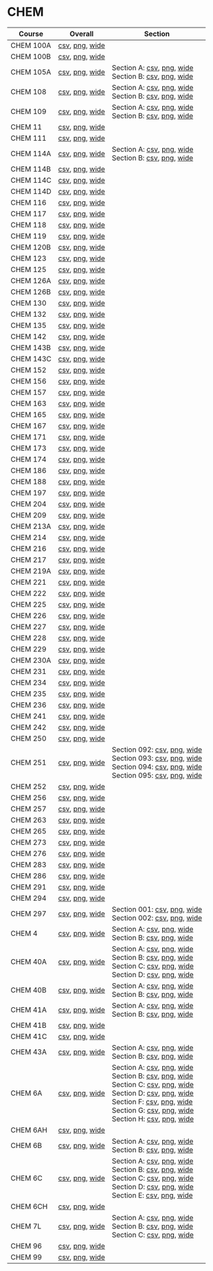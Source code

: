 # CHEM

| Course | Overall | Section |
| ------ | ------- | ------- |
| CHEM 100A | [csv](https://github.com/UCSD-Historical-Enrollment-Data/2024Fall/blob/main/overall/CHEM%20100A.csv), [png](https://raw.githubusercontent.com/UCSD-Historical-Enrollment-Data/2024Fall/main/plot_overall/CHEM%20100A.png), [wide](https://raw.githubusercontent.com/UCSD-Historical-Enrollment-Data/2024Fall/main/plot_overall_wide/CHEM%20100A.png) |  |
| CHEM 100B | [csv](https://github.com/UCSD-Historical-Enrollment-Data/2024Fall/blob/main/overall/CHEM%20100B.csv), [png](https://raw.githubusercontent.com/UCSD-Historical-Enrollment-Data/2024Fall/main/plot_overall/CHEM%20100B.png), [wide](https://raw.githubusercontent.com/UCSD-Historical-Enrollment-Data/2024Fall/main/plot_overall_wide/CHEM%20100B.png) |  |
| CHEM 105A | [csv](https://github.com/UCSD-Historical-Enrollment-Data/2024Fall/blob/main/overall/CHEM%20105A.csv), [png](https://raw.githubusercontent.com/UCSD-Historical-Enrollment-Data/2024Fall/main/plot_overall/CHEM%20105A.png), [wide](https://raw.githubusercontent.com/UCSD-Historical-Enrollment-Data/2024Fall/main/plot_overall_wide/CHEM%20105A.png) | Section A: [csv](https://github.com/UCSD-Historical-Enrollment-Data/2024Fall/blob/main/section/CHEM%20105A_A.csv), [png](https://raw.githubusercontent.com/UCSD-Historical-Enrollment-Data/2024Fall/main/plot_section/CHEM%20105A_A.png), [wide](https://raw.githubusercontent.com/UCSD-Historical-Enrollment-Data/2024Fall/main/plot_section_wide/CHEM%20105A_A.png)<br>Section B: [csv](https://github.com/UCSD-Historical-Enrollment-Data/2024Fall/blob/main/section/CHEM%20105A_B.csv), [png](https://raw.githubusercontent.com/UCSD-Historical-Enrollment-Data/2024Fall/main/plot_section/CHEM%20105A_B.png), [wide](https://raw.githubusercontent.com/UCSD-Historical-Enrollment-Data/2024Fall/main/plot_section_wide/CHEM%20105A_B.png) |
| CHEM 108 | [csv](https://github.com/UCSD-Historical-Enrollment-Data/2024Fall/blob/main/overall/CHEM%20108.csv), [png](https://raw.githubusercontent.com/UCSD-Historical-Enrollment-Data/2024Fall/main/plot_overall/CHEM%20108.png), [wide](https://raw.githubusercontent.com/UCSD-Historical-Enrollment-Data/2024Fall/main/plot_overall_wide/CHEM%20108.png) | Section A: [csv](https://github.com/UCSD-Historical-Enrollment-Data/2024Fall/blob/main/section/CHEM%20108_A.csv), [png](https://raw.githubusercontent.com/UCSD-Historical-Enrollment-Data/2024Fall/main/plot_section/CHEM%20108_A.png), [wide](https://raw.githubusercontent.com/UCSD-Historical-Enrollment-Data/2024Fall/main/plot_section_wide/CHEM%20108_A.png)<br>Section B: [csv](https://github.com/UCSD-Historical-Enrollment-Data/2024Fall/blob/main/section/CHEM%20108_B.csv), [png](https://raw.githubusercontent.com/UCSD-Historical-Enrollment-Data/2024Fall/main/plot_section/CHEM%20108_B.png), [wide](https://raw.githubusercontent.com/UCSD-Historical-Enrollment-Data/2024Fall/main/plot_section_wide/CHEM%20108_B.png) |
| CHEM 109 | [csv](https://github.com/UCSD-Historical-Enrollment-Data/2024Fall/blob/main/overall/CHEM%20109.csv), [png](https://raw.githubusercontent.com/UCSD-Historical-Enrollment-Data/2024Fall/main/plot_overall/CHEM%20109.png), [wide](https://raw.githubusercontent.com/UCSD-Historical-Enrollment-Data/2024Fall/main/plot_overall_wide/CHEM%20109.png) | Section A: [csv](https://github.com/UCSD-Historical-Enrollment-Data/2024Fall/blob/main/section/CHEM%20109_A.csv), [png](https://raw.githubusercontent.com/UCSD-Historical-Enrollment-Data/2024Fall/main/plot_section/CHEM%20109_A.png), [wide](https://raw.githubusercontent.com/UCSD-Historical-Enrollment-Data/2024Fall/main/plot_section_wide/CHEM%20109_A.png)<br>Section B: [csv](https://github.com/UCSD-Historical-Enrollment-Data/2024Fall/blob/main/section/CHEM%20109_B.csv), [png](https://raw.githubusercontent.com/UCSD-Historical-Enrollment-Data/2024Fall/main/plot_section/CHEM%20109_B.png), [wide](https://raw.githubusercontent.com/UCSD-Historical-Enrollment-Data/2024Fall/main/plot_section_wide/CHEM%20109_B.png) |
| CHEM 11 | [csv](https://github.com/UCSD-Historical-Enrollment-Data/2024Fall/blob/main/overall/CHEM%2011.csv), [png](https://raw.githubusercontent.com/UCSD-Historical-Enrollment-Data/2024Fall/main/plot_overall/CHEM%2011.png), [wide](https://raw.githubusercontent.com/UCSD-Historical-Enrollment-Data/2024Fall/main/plot_overall_wide/CHEM%2011.png) |  |
| CHEM 111 | [csv](https://github.com/UCSD-Historical-Enrollment-Data/2024Fall/blob/main/overall/CHEM%20111.csv), [png](https://raw.githubusercontent.com/UCSD-Historical-Enrollment-Data/2024Fall/main/plot_overall/CHEM%20111.png), [wide](https://raw.githubusercontent.com/UCSD-Historical-Enrollment-Data/2024Fall/main/plot_overall_wide/CHEM%20111.png) |  |
| CHEM 114A | [csv](https://github.com/UCSD-Historical-Enrollment-Data/2024Fall/blob/main/overall/CHEM%20114A.csv), [png](https://raw.githubusercontent.com/UCSD-Historical-Enrollment-Data/2024Fall/main/plot_overall/CHEM%20114A.png), [wide](https://raw.githubusercontent.com/UCSD-Historical-Enrollment-Data/2024Fall/main/plot_overall_wide/CHEM%20114A.png) | Section A: [csv](https://github.com/UCSD-Historical-Enrollment-Data/2024Fall/blob/main/section/CHEM%20114A_A.csv), [png](https://raw.githubusercontent.com/UCSD-Historical-Enrollment-Data/2024Fall/main/plot_section/CHEM%20114A_A.png), [wide](https://raw.githubusercontent.com/UCSD-Historical-Enrollment-Data/2024Fall/main/plot_section_wide/CHEM%20114A_A.png)<br>Section B: [csv](https://github.com/UCSD-Historical-Enrollment-Data/2024Fall/blob/main/section/CHEM%20114A_B.csv), [png](https://raw.githubusercontent.com/UCSD-Historical-Enrollment-Data/2024Fall/main/plot_section/CHEM%20114A_B.png), [wide](https://raw.githubusercontent.com/UCSD-Historical-Enrollment-Data/2024Fall/main/plot_section_wide/CHEM%20114A_B.png) |
| CHEM 114B | [csv](https://github.com/UCSD-Historical-Enrollment-Data/2024Fall/blob/main/overall/CHEM%20114B.csv), [png](https://raw.githubusercontent.com/UCSD-Historical-Enrollment-Data/2024Fall/main/plot_overall/CHEM%20114B.png), [wide](https://raw.githubusercontent.com/UCSD-Historical-Enrollment-Data/2024Fall/main/plot_overall_wide/CHEM%20114B.png) |  |
| CHEM 114C | [csv](https://github.com/UCSD-Historical-Enrollment-Data/2024Fall/blob/main/overall/CHEM%20114C.csv), [png](https://raw.githubusercontent.com/UCSD-Historical-Enrollment-Data/2024Fall/main/plot_overall/CHEM%20114C.png), [wide](https://raw.githubusercontent.com/UCSD-Historical-Enrollment-Data/2024Fall/main/plot_overall_wide/CHEM%20114C.png) |  |
| CHEM 114D | [csv](https://github.com/UCSD-Historical-Enrollment-Data/2024Fall/blob/main/overall/CHEM%20114D.csv), [png](https://raw.githubusercontent.com/UCSD-Historical-Enrollment-Data/2024Fall/main/plot_overall/CHEM%20114D.png), [wide](https://raw.githubusercontent.com/UCSD-Historical-Enrollment-Data/2024Fall/main/plot_overall_wide/CHEM%20114D.png) |  |
| CHEM 116 | [csv](https://github.com/UCSD-Historical-Enrollment-Data/2024Fall/blob/main/overall/CHEM%20116.csv), [png](https://raw.githubusercontent.com/UCSD-Historical-Enrollment-Data/2024Fall/main/plot_overall/CHEM%20116.png), [wide](https://raw.githubusercontent.com/UCSD-Historical-Enrollment-Data/2024Fall/main/plot_overall_wide/CHEM%20116.png) |  |
| CHEM 117 | [csv](https://github.com/UCSD-Historical-Enrollment-Data/2024Fall/blob/main/overall/CHEM%20117.csv), [png](https://raw.githubusercontent.com/UCSD-Historical-Enrollment-Data/2024Fall/main/plot_overall/CHEM%20117.png), [wide](https://raw.githubusercontent.com/UCSD-Historical-Enrollment-Data/2024Fall/main/plot_overall_wide/CHEM%20117.png) |  |
| CHEM 118 | [csv](https://github.com/UCSD-Historical-Enrollment-Data/2024Fall/blob/main/overall/CHEM%20118.csv), [png](https://raw.githubusercontent.com/UCSD-Historical-Enrollment-Data/2024Fall/main/plot_overall/CHEM%20118.png), [wide](https://raw.githubusercontent.com/UCSD-Historical-Enrollment-Data/2024Fall/main/plot_overall_wide/CHEM%20118.png) |  |
| CHEM 119 | [csv](https://github.com/UCSD-Historical-Enrollment-Data/2024Fall/blob/main/overall/CHEM%20119.csv), [png](https://raw.githubusercontent.com/UCSD-Historical-Enrollment-Data/2024Fall/main/plot_overall/CHEM%20119.png), [wide](https://raw.githubusercontent.com/UCSD-Historical-Enrollment-Data/2024Fall/main/plot_overall_wide/CHEM%20119.png) |  |
| CHEM 120B | [csv](https://github.com/UCSD-Historical-Enrollment-Data/2024Fall/blob/main/overall/CHEM%20120B.csv), [png](https://raw.githubusercontent.com/UCSD-Historical-Enrollment-Data/2024Fall/main/plot_overall/CHEM%20120B.png), [wide](https://raw.githubusercontent.com/UCSD-Historical-Enrollment-Data/2024Fall/main/plot_overall_wide/CHEM%20120B.png) |  |
| CHEM 123 | [csv](https://github.com/UCSD-Historical-Enrollment-Data/2024Fall/blob/main/overall/CHEM%20123.csv), [png](https://raw.githubusercontent.com/UCSD-Historical-Enrollment-Data/2024Fall/main/plot_overall/CHEM%20123.png), [wide](https://raw.githubusercontent.com/UCSD-Historical-Enrollment-Data/2024Fall/main/plot_overall_wide/CHEM%20123.png) |  |
| CHEM 125 | [csv](https://github.com/UCSD-Historical-Enrollment-Data/2024Fall/blob/main/overall/CHEM%20125.csv), [png](https://raw.githubusercontent.com/UCSD-Historical-Enrollment-Data/2024Fall/main/plot_overall/CHEM%20125.png), [wide](https://raw.githubusercontent.com/UCSD-Historical-Enrollment-Data/2024Fall/main/plot_overall_wide/CHEM%20125.png) |  |
| CHEM 126A | [csv](https://github.com/UCSD-Historical-Enrollment-Data/2024Fall/blob/main/overall/CHEM%20126A.csv), [png](https://raw.githubusercontent.com/UCSD-Historical-Enrollment-Data/2024Fall/main/plot_overall/CHEM%20126A.png), [wide](https://raw.githubusercontent.com/UCSD-Historical-Enrollment-Data/2024Fall/main/plot_overall_wide/CHEM%20126A.png) |  |
| CHEM 126B | [csv](https://github.com/UCSD-Historical-Enrollment-Data/2024Fall/blob/main/overall/CHEM%20126B.csv), [png](https://raw.githubusercontent.com/UCSD-Historical-Enrollment-Data/2024Fall/main/plot_overall/CHEM%20126B.png), [wide](https://raw.githubusercontent.com/UCSD-Historical-Enrollment-Data/2024Fall/main/plot_overall_wide/CHEM%20126B.png) |  |
| CHEM 130 | [csv](https://github.com/UCSD-Historical-Enrollment-Data/2024Fall/blob/main/overall/CHEM%20130.csv), [png](https://raw.githubusercontent.com/UCSD-Historical-Enrollment-Data/2024Fall/main/plot_overall/CHEM%20130.png), [wide](https://raw.githubusercontent.com/UCSD-Historical-Enrollment-Data/2024Fall/main/plot_overall_wide/CHEM%20130.png) |  |
| CHEM 132 | [csv](https://github.com/UCSD-Historical-Enrollment-Data/2024Fall/blob/main/overall/CHEM%20132.csv), [png](https://raw.githubusercontent.com/UCSD-Historical-Enrollment-Data/2024Fall/main/plot_overall/CHEM%20132.png), [wide](https://raw.githubusercontent.com/UCSD-Historical-Enrollment-Data/2024Fall/main/plot_overall_wide/CHEM%20132.png) |  |
| CHEM 135 | [csv](https://github.com/UCSD-Historical-Enrollment-Data/2024Fall/blob/main/overall/CHEM%20135.csv), [png](https://raw.githubusercontent.com/UCSD-Historical-Enrollment-Data/2024Fall/main/plot_overall/CHEM%20135.png), [wide](https://raw.githubusercontent.com/UCSD-Historical-Enrollment-Data/2024Fall/main/plot_overall_wide/CHEM%20135.png) |  |
| CHEM 142 | [csv](https://github.com/UCSD-Historical-Enrollment-Data/2024Fall/blob/main/overall/CHEM%20142.csv), [png](https://raw.githubusercontent.com/UCSD-Historical-Enrollment-Data/2024Fall/main/plot_overall/CHEM%20142.png), [wide](https://raw.githubusercontent.com/UCSD-Historical-Enrollment-Data/2024Fall/main/plot_overall_wide/CHEM%20142.png) |  |
| CHEM 143B | [csv](https://github.com/UCSD-Historical-Enrollment-Data/2024Fall/blob/main/overall/CHEM%20143B.csv), [png](https://raw.githubusercontent.com/UCSD-Historical-Enrollment-Data/2024Fall/main/plot_overall/CHEM%20143B.png), [wide](https://raw.githubusercontent.com/UCSD-Historical-Enrollment-Data/2024Fall/main/plot_overall_wide/CHEM%20143B.png) |  |
| CHEM 143C | [csv](https://github.com/UCSD-Historical-Enrollment-Data/2024Fall/blob/main/overall/CHEM%20143C.csv), [png](https://raw.githubusercontent.com/UCSD-Historical-Enrollment-Data/2024Fall/main/plot_overall/CHEM%20143C.png), [wide](https://raw.githubusercontent.com/UCSD-Historical-Enrollment-Data/2024Fall/main/plot_overall_wide/CHEM%20143C.png) |  |
| CHEM 152 | [csv](https://github.com/UCSD-Historical-Enrollment-Data/2024Fall/blob/main/overall/CHEM%20152.csv), [png](https://raw.githubusercontent.com/UCSD-Historical-Enrollment-Data/2024Fall/main/plot_overall/CHEM%20152.png), [wide](https://raw.githubusercontent.com/UCSD-Historical-Enrollment-Data/2024Fall/main/plot_overall_wide/CHEM%20152.png) |  |
| CHEM 156 | [csv](https://github.com/UCSD-Historical-Enrollment-Data/2024Fall/blob/main/overall/CHEM%20156.csv), [png](https://raw.githubusercontent.com/UCSD-Historical-Enrollment-Data/2024Fall/main/plot_overall/CHEM%20156.png), [wide](https://raw.githubusercontent.com/UCSD-Historical-Enrollment-Data/2024Fall/main/plot_overall_wide/CHEM%20156.png) |  |
| CHEM 157 | [csv](https://github.com/UCSD-Historical-Enrollment-Data/2024Fall/blob/main/overall/CHEM%20157.csv), [png](https://raw.githubusercontent.com/UCSD-Historical-Enrollment-Data/2024Fall/main/plot_overall/CHEM%20157.png), [wide](https://raw.githubusercontent.com/UCSD-Historical-Enrollment-Data/2024Fall/main/plot_overall_wide/CHEM%20157.png) |  |
| CHEM 163 | [csv](https://github.com/UCSD-Historical-Enrollment-Data/2024Fall/blob/main/overall/CHEM%20163.csv), [png](https://raw.githubusercontent.com/UCSD-Historical-Enrollment-Data/2024Fall/main/plot_overall/CHEM%20163.png), [wide](https://raw.githubusercontent.com/UCSD-Historical-Enrollment-Data/2024Fall/main/plot_overall_wide/CHEM%20163.png) |  |
| CHEM 165 | [csv](https://github.com/UCSD-Historical-Enrollment-Data/2024Fall/blob/main/overall/CHEM%20165.csv), [png](https://raw.githubusercontent.com/UCSD-Historical-Enrollment-Data/2024Fall/main/plot_overall/CHEM%20165.png), [wide](https://raw.githubusercontent.com/UCSD-Historical-Enrollment-Data/2024Fall/main/plot_overall_wide/CHEM%20165.png) |  |
| CHEM 167 | [csv](https://github.com/UCSD-Historical-Enrollment-Data/2024Fall/blob/main/overall/CHEM%20167.csv), [png](https://raw.githubusercontent.com/UCSD-Historical-Enrollment-Data/2024Fall/main/plot_overall/CHEM%20167.png), [wide](https://raw.githubusercontent.com/UCSD-Historical-Enrollment-Data/2024Fall/main/plot_overall_wide/CHEM%20167.png) |  |
| CHEM 171 | [csv](https://github.com/UCSD-Historical-Enrollment-Data/2024Fall/blob/main/overall/CHEM%20171.csv), [png](https://raw.githubusercontent.com/UCSD-Historical-Enrollment-Data/2024Fall/main/plot_overall/CHEM%20171.png), [wide](https://raw.githubusercontent.com/UCSD-Historical-Enrollment-Data/2024Fall/main/plot_overall_wide/CHEM%20171.png) |  |
| CHEM 173 | [csv](https://github.com/UCSD-Historical-Enrollment-Data/2024Fall/blob/main/overall/CHEM%20173.csv), [png](https://raw.githubusercontent.com/UCSD-Historical-Enrollment-Data/2024Fall/main/plot_overall/CHEM%20173.png), [wide](https://raw.githubusercontent.com/UCSD-Historical-Enrollment-Data/2024Fall/main/plot_overall_wide/CHEM%20173.png) |  |
| CHEM 174 | [csv](https://github.com/UCSD-Historical-Enrollment-Data/2024Fall/blob/main/overall/CHEM%20174.csv), [png](https://raw.githubusercontent.com/UCSD-Historical-Enrollment-Data/2024Fall/main/plot_overall/CHEM%20174.png), [wide](https://raw.githubusercontent.com/UCSD-Historical-Enrollment-Data/2024Fall/main/plot_overall_wide/CHEM%20174.png) |  |
| CHEM 186 | [csv](https://github.com/UCSD-Historical-Enrollment-Data/2024Fall/blob/main/overall/CHEM%20186.csv), [png](https://raw.githubusercontent.com/UCSD-Historical-Enrollment-Data/2024Fall/main/plot_overall/CHEM%20186.png), [wide](https://raw.githubusercontent.com/UCSD-Historical-Enrollment-Data/2024Fall/main/plot_overall_wide/CHEM%20186.png) |  |
| CHEM 188 | [csv](https://github.com/UCSD-Historical-Enrollment-Data/2024Fall/blob/main/overall/CHEM%20188.csv), [png](https://raw.githubusercontent.com/UCSD-Historical-Enrollment-Data/2024Fall/main/plot_overall/CHEM%20188.png), [wide](https://raw.githubusercontent.com/UCSD-Historical-Enrollment-Data/2024Fall/main/plot_overall_wide/CHEM%20188.png) |  |
| CHEM 197 | [csv](https://github.com/UCSD-Historical-Enrollment-Data/2024Fall/blob/main/overall/CHEM%20197.csv), [png](https://raw.githubusercontent.com/UCSD-Historical-Enrollment-Data/2024Fall/main/plot_overall/CHEM%20197.png), [wide](https://raw.githubusercontent.com/UCSD-Historical-Enrollment-Data/2024Fall/main/plot_overall_wide/CHEM%20197.png) |  |
| CHEM 204 | [csv](https://github.com/UCSD-Historical-Enrollment-Data/2024Fall/blob/main/overall/CHEM%20204.csv), [png](https://raw.githubusercontent.com/UCSD-Historical-Enrollment-Data/2024Fall/main/plot_overall/CHEM%20204.png), [wide](https://raw.githubusercontent.com/UCSD-Historical-Enrollment-Data/2024Fall/main/plot_overall_wide/CHEM%20204.png) |  |
| CHEM 209 | [csv](https://github.com/UCSD-Historical-Enrollment-Data/2024Fall/blob/main/overall/CHEM%20209.csv), [png](https://raw.githubusercontent.com/UCSD-Historical-Enrollment-Data/2024Fall/main/plot_overall/CHEM%20209.png), [wide](https://raw.githubusercontent.com/UCSD-Historical-Enrollment-Data/2024Fall/main/plot_overall_wide/CHEM%20209.png) |  |
| CHEM 213A | [csv](https://github.com/UCSD-Historical-Enrollment-Data/2024Fall/blob/main/overall/CHEM%20213A.csv), [png](https://raw.githubusercontent.com/UCSD-Historical-Enrollment-Data/2024Fall/main/plot_overall/CHEM%20213A.png), [wide](https://raw.githubusercontent.com/UCSD-Historical-Enrollment-Data/2024Fall/main/plot_overall_wide/CHEM%20213A.png) |  |
| CHEM 214 | [csv](https://github.com/UCSD-Historical-Enrollment-Data/2024Fall/blob/main/overall/CHEM%20214.csv), [png](https://raw.githubusercontent.com/UCSD-Historical-Enrollment-Data/2024Fall/main/plot_overall/CHEM%20214.png), [wide](https://raw.githubusercontent.com/UCSD-Historical-Enrollment-Data/2024Fall/main/plot_overall_wide/CHEM%20214.png) |  |
| CHEM 216 | [csv](https://github.com/UCSD-Historical-Enrollment-Data/2024Fall/blob/main/overall/CHEM%20216.csv), [png](https://raw.githubusercontent.com/UCSD-Historical-Enrollment-Data/2024Fall/main/plot_overall/CHEM%20216.png), [wide](https://raw.githubusercontent.com/UCSD-Historical-Enrollment-Data/2024Fall/main/plot_overall_wide/CHEM%20216.png) |  |
| CHEM 217 | [csv](https://github.com/UCSD-Historical-Enrollment-Data/2024Fall/blob/main/overall/CHEM%20217.csv), [png](https://raw.githubusercontent.com/UCSD-Historical-Enrollment-Data/2024Fall/main/plot_overall/CHEM%20217.png), [wide](https://raw.githubusercontent.com/UCSD-Historical-Enrollment-Data/2024Fall/main/plot_overall_wide/CHEM%20217.png) |  |
| CHEM 219A | [csv](https://github.com/UCSD-Historical-Enrollment-Data/2024Fall/blob/main/overall/CHEM%20219A.csv), [png](https://raw.githubusercontent.com/UCSD-Historical-Enrollment-Data/2024Fall/main/plot_overall/CHEM%20219A.png), [wide](https://raw.githubusercontent.com/UCSD-Historical-Enrollment-Data/2024Fall/main/plot_overall_wide/CHEM%20219A.png) |  |
| CHEM 221 | [csv](https://github.com/UCSD-Historical-Enrollment-Data/2024Fall/blob/main/overall/CHEM%20221.csv), [png](https://raw.githubusercontent.com/UCSD-Historical-Enrollment-Data/2024Fall/main/plot_overall/CHEM%20221.png), [wide](https://raw.githubusercontent.com/UCSD-Historical-Enrollment-Data/2024Fall/main/plot_overall_wide/CHEM%20221.png) |  |
| CHEM 222 | [csv](https://github.com/UCSD-Historical-Enrollment-Data/2024Fall/blob/main/overall/CHEM%20222.csv), [png](https://raw.githubusercontent.com/UCSD-Historical-Enrollment-Data/2024Fall/main/plot_overall/CHEM%20222.png), [wide](https://raw.githubusercontent.com/UCSD-Historical-Enrollment-Data/2024Fall/main/plot_overall_wide/CHEM%20222.png) |  |
| CHEM 225 | [csv](https://github.com/UCSD-Historical-Enrollment-Data/2024Fall/blob/main/overall/CHEM%20225.csv), [png](https://raw.githubusercontent.com/UCSD-Historical-Enrollment-Data/2024Fall/main/plot_overall/CHEM%20225.png), [wide](https://raw.githubusercontent.com/UCSD-Historical-Enrollment-Data/2024Fall/main/plot_overall_wide/CHEM%20225.png) |  |
| CHEM 226 | [csv](https://github.com/UCSD-Historical-Enrollment-Data/2024Fall/blob/main/overall/CHEM%20226.csv), [png](https://raw.githubusercontent.com/UCSD-Historical-Enrollment-Data/2024Fall/main/plot_overall/CHEM%20226.png), [wide](https://raw.githubusercontent.com/UCSD-Historical-Enrollment-Data/2024Fall/main/plot_overall_wide/CHEM%20226.png) |  |
| CHEM 227 | [csv](https://github.com/UCSD-Historical-Enrollment-Data/2024Fall/blob/main/overall/CHEM%20227.csv), [png](https://raw.githubusercontent.com/UCSD-Historical-Enrollment-Data/2024Fall/main/plot_overall/CHEM%20227.png), [wide](https://raw.githubusercontent.com/UCSD-Historical-Enrollment-Data/2024Fall/main/plot_overall_wide/CHEM%20227.png) |  |
| CHEM 228 | [csv](https://github.com/UCSD-Historical-Enrollment-Data/2024Fall/blob/main/overall/CHEM%20228.csv), [png](https://raw.githubusercontent.com/UCSD-Historical-Enrollment-Data/2024Fall/main/plot_overall/CHEM%20228.png), [wide](https://raw.githubusercontent.com/UCSD-Historical-Enrollment-Data/2024Fall/main/plot_overall_wide/CHEM%20228.png) |  |
| CHEM 229 | [csv](https://github.com/UCSD-Historical-Enrollment-Data/2024Fall/blob/main/overall/CHEM%20229.csv), [png](https://raw.githubusercontent.com/UCSD-Historical-Enrollment-Data/2024Fall/main/plot_overall/CHEM%20229.png), [wide](https://raw.githubusercontent.com/UCSD-Historical-Enrollment-Data/2024Fall/main/plot_overall_wide/CHEM%20229.png) |  |
| CHEM 230A | [csv](https://github.com/UCSD-Historical-Enrollment-Data/2024Fall/blob/main/overall/CHEM%20230A.csv), [png](https://raw.githubusercontent.com/UCSD-Historical-Enrollment-Data/2024Fall/main/plot_overall/CHEM%20230A.png), [wide](https://raw.githubusercontent.com/UCSD-Historical-Enrollment-Data/2024Fall/main/plot_overall_wide/CHEM%20230A.png) |  |
| CHEM 231 | [csv](https://github.com/UCSD-Historical-Enrollment-Data/2024Fall/blob/main/overall/CHEM%20231.csv), [png](https://raw.githubusercontent.com/UCSD-Historical-Enrollment-Data/2024Fall/main/plot_overall/CHEM%20231.png), [wide](https://raw.githubusercontent.com/UCSD-Historical-Enrollment-Data/2024Fall/main/plot_overall_wide/CHEM%20231.png) |  |
| CHEM 234 | [csv](https://github.com/UCSD-Historical-Enrollment-Data/2024Fall/blob/main/overall/CHEM%20234.csv), [png](https://raw.githubusercontent.com/UCSD-Historical-Enrollment-Data/2024Fall/main/plot_overall/CHEM%20234.png), [wide](https://raw.githubusercontent.com/UCSD-Historical-Enrollment-Data/2024Fall/main/plot_overall_wide/CHEM%20234.png) |  |
| CHEM 235 | [csv](https://github.com/UCSD-Historical-Enrollment-Data/2024Fall/blob/main/overall/CHEM%20235.csv), [png](https://raw.githubusercontent.com/UCSD-Historical-Enrollment-Data/2024Fall/main/plot_overall/CHEM%20235.png), [wide](https://raw.githubusercontent.com/UCSD-Historical-Enrollment-Data/2024Fall/main/plot_overall_wide/CHEM%20235.png) |  |
| CHEM 236 | [csv](https://github.com/UCSD-Historical-Enrollment-Data/2024Fall/blob/main/overall/CHEM%20236.csv), [png](https://raw.githubusercontent.com/UCSD-Historical-Enrollment-Data/2024Fall/main/plot_overall/CHEM%20236.png), [wide](https://raw.githubusercontent.com/UCSD-Historical-Enrollment-Data/2024Fall/main/plot_overall_wide/CHEM%20236.png) |  |
| CHEM 241 | [csv](https://github.com/UCSD-Historical-Enrollment-Data/2024Fall/blob/main/overall/CHEM%20241.csv), [png](https://raw.githubusercontent.com/UCSD-Historical-Enrollment-Data/2024Fall/main/plot_overall/CHEM%20241.png), [wide](https://raw.githubusercontent.com/UCSD-Historical-Enrollment-Data/2024Fall/main/plot_overall_wide/CHEM%20241.png) |  |
| CHEM 242 | [csv](https://github.com/UCSD-Historical-Enrollment-Data/2024Fall/blob/main/overall/CHEM%20242.csv), [png](https://raw.githubusercontent.com/UCSD-Historical-Enrollment-Data/2024Fall/main/plot_overall/CHEM%20242.png), [wide](https://raw.githubusercontent.com/UCSD-Historical-Enrollment-Data/2024Fall/main/plot_overall_wide/CHEM%20242.png) |  |
| CHEM 250 | [csv](https://github.com/UCSD-Historical-Enrollment-Data/2024Fall/blob/main/overall/CHEM%20250.csv), [png](https://raw.githubusercontent.com/UCSD-Historical-Enrollment-Data/2024Fall/main/plot_overall/CHEM%20250.png), [wide](https://raw.githubusercontent.com/UCSD-Historical-Enrollment-Data/2024Fall/main/plot_overall_wide/CHEM%20250.png) |  |
| CHEM 251 | [csv](https://github.com/UCSD-Historical-Enrollment-Data/2024Fall/blob/main/overall/CHEM%20251.csv), [png](https://raw.githubusercontent.com/UCSD-Historical-Enrollment-Data/2024Fall/main/plot_overall/CHEM%20251.png), [wide](https://raw.githubusercontent.com/UCSD-Historical-Enrollment-Data/2024Fall/main/plot_overall_wide/CHEM%20251.png) | Section 092: [csv](https://github.com/UCSD-Historical-Enrollment-Data/2024Fall/blob/main/section/CHEM%20251_092.csv), [png](https://raw.githubusercontent.com/UCSD-Historical-Enrollment-Data/2024Fall/main/plot_section/CHEM%20251_092.png), [wide](https://raw.githubusercontent.com/UCSD-Historical-Enrollment-Data/2024Fall/main/plot_section_wide/CHEM%20251_092.png)<br>Section 093: [csv](https://github.com/UCSD-Historical-Enrollment-Data/2024Fall/blob/main/section/CHEM%20251_093.csv), [png](https://raw.githubusercontent.com/UCSD-Historical-Enrollment-Data/2024Fall/main/plot_section/CHEM%20251_093.png), [wide](https://raw.githubusercontent.com/UCSD-Historical-Enrollment-Data/2024Fall/main/plot_section_wide/CHEM%20251_093.png)<br>Section 094: [csv](https://github.com/UCSD-Historical-Enrollment-Data/2024Fall/blob/main/section/CHEM%20251_094.csv), [png](https://raw.githubusercontent.com/UCSD-Historical-Enrollment-Data/2024Fall/main/plot_section/CHEM%20251_094.png), [wide](https://raw.githubusercontent.com/UCSD-Historical-Enrollment-Data/2024Fall/main/plot_section_wide/CHEM%20251_094.png)<br>Section 095: [csv](https://github.com/UCSD-Historical-Enrollment-Data/2024Fall/blob/main/section/CHEM%20251_095.csv), [png](https://raw.githubusercontent.com/UCSD-Historical-Enrollment-Data/2024Fall/main/plot_section/CHEM%20251_095.png), [wide](https://raw.githubusercontent.com/UCSD-Historical-Enrollment-Data/2024Fall/main/plot_section_wide/CHEM%20251_095.png) |
| CHEM 252 | [csv](https://github.com/UCSD-Historical-Enrollment-Data/2024Fall/blob/main/overall/CHEM%20252.csv), [png](https://raw.githubusercontent.com/UCSD-Historical-Enrollment-Data/2024Fall/main/plot_overall/CHEM%20252.png), [wide](https://raw.githubusercontent.com/UCSD-Historical-Enrollment-Data/2024Fall/main/plot_overall_wide/CHEM%20252.png) |  |
| CHEM 256 | [csv](https://github.com/UCSD-Historical-Enrollment-Data/2024Fall/blob/main/overall/CHEM%20256.csv), [png](https://raw.githubusercontent.com/UCSD-Historical-Enrollment-Data/2024Fall/main/plot_overall/CHEM%20256.png), [wide](https://raw.githubusercontent.com/UCSD-Historical-Enrollment-Data/2024Fall/main/plot_overall_wide/CHEM%20256.png) |  |
| CHEM 257 | [csv](https://github.com/UCSD-Historical-Enrollment-Data/2024Fall/blob/main/overall/CHEM%20257.csv), [png](https://raw.githubusercontent.com/UCSD-Historical-Enrollment-Data/2024Fall/main/plot_overall/CHEM%20257.png), [wide](https://raw.githubusercontent.com/UCSD-Historical-Enrollment-Data/2024Fall/main/plot_overall_wide/CHEM%20257.png) |  |
| CHEM 263 | [csv](https://github.com/UCSD-Historical-Enrollment-Data/2024Fall/blob/main/overall/CHEM%20263.csv), [png](https://raw.githubusercontent.com/UCSD-Historical-Enrollment-Data/2024Fall/main/plot_overall/CHEM%20263.png), [wide](https://raw.githubusercontent.com/UCSD-Historical-Enrollment-Data/2024Fall/main/plot_overall_wide/CHEM%20263.png) |  |
| CHEM 265 | [csv](https://github.com/UCSD-Historical-Enrollment-Data/2024Fall/blob/main/overall/CHEM%20265.csv), [png](https://raw.githubusercontent.com/UCSD-Historical-Enrollment-Data/2024Fall/main/plot_overall/CHEM%20265.png), [wide](https://raw.githubusercontent.com/UCSD-Historical-Enrollment-Data/2024Fall/main/plot_overall_wide/CHEM%20265.png) |  |
| CHEM 273 | [csv](https://github.com/UCSD-Historical-Enrollment-Data/2024Fall/blob/main/overall/CHEM%20273.csv), [png](https://raw.githubusercontent.com/UCSD-Historical-Enrollment-Data/2024Fall/main/plot_overall/CHEM%20273.png), [wide](https://raw.githubusercontent.com/UCSD-Historical-Enrollment-Data/2024Fall/main/plot_overall_wide/CHEM%20273.png) |  |
| CHEM 276 | [csv](https://github.com/UCSD-Historical-Enrollment-Data/2024Fall/blob/main/overall/CHEM%20276.csv), [png](https://raw.githubusercontent.com/UCSD-Historical-Enrollment-Data/2024Fall/main/plot_overall/CHEM%20276.png), [wide](https://raw.githubusercontent.com/UCSD-Historical-Enrollment-Data/2024Fall/main/plot_overall_wide/CHEM%20276.png) |  |
| CHEM 283 | [csv](https://github.com/UCSD-Historical-Enrollment-Data/2024Fall/blob/main/overall/CHEM%20283.csv), [png](https://raw.githubusercontent.com/UCSD-Historical-Enrollment-Data/2024Fall/main/plot_overall/CHEM%20283.png), [wide](https://raw.githubusercontent.com/UCSD-Historical-Enrollment-Data/2024Fall/main/plot_overall_wide/CHEM%20283.png) |  |
| CHEM 286 | [csv](https://github.com/UCSD-Historical-Enrollment-Data/2024Fall/blob/main/overall/CHEM%20286.csv), [png](https://raw.githubusercontent.com/UCSD-Historical-Enrollment-Data/2024Fall/main/plot_overall/CHEM%20286.png), [wide](https://raw.githubusercontent.com/UCSD-Historical-Enrollment-Data/2024Fall/main/plot_overall_wide/CHEM%20286.png) |  |
| CHEM 291 | [csv](https://github.com/UCSD-Historical-Enrollment-Data/2024Fall/blob/main/overall/CHEM%20291.csv), [png](https://raw.githubusercontent.com/UCSD-Historical-Enrollment-Data/2024Fall/main/plot_overall/CHEM%20291.png), [wide](https://raw.githubusercontent.com/UCSD-Historical-Enrollment-Data/2024Fall/main/plot_overall_wide/CHEM%20291.png) |  |
| CHEM 294 | [csv](https://github.com/UCSD-Historical-Enrollment-Data/2024Fall/blob/main/overall/CHEM%20294.csv), [png](https://raw.githubusercontent.com/UCSD-Historical-Enrollment-Data/2024Fall/main/plot_overall/CHEM%20294.png), [wide](https://raw.githubusercontent.com/UCSD-Historical-Enrollment-Data/2024Fall/main/plot_overall_wide/CHEM%20294.png) |  |
| CHEM 297 | [csv](https://github.com/UCSD-Historical-Enrollment-Data/2024Fall/blob/main/overall/CHEM%20297.csv), [png](https://raw.githubusercontent.com/UCSD-Historical-Enrollment-Data/2024Fall/main/plot_overall/CHEM%20297.png), [wide](https://raw.githubusercontent.com/UCSD-Historical-Enrollment-Data/2024Fall/main/plot_overall_wide/CHEM%20297.png) | Section 001: [csv](https://github.com/UCSD-Historical-Enrollment-Data/2024Fall/blob/main/section/CHEM%20297_001.csv), [png](https://raw.githubusercontent.com/UCSD-Historical-Enrollment-Data/2024Fall/main/plot_section/CHEM%20297_001.png), [wide](https://raw.githubusercontent.com/UCSD-Historical-Enrollment-Data/2024Fall/main/plot_section_wide/CHEM%20297_001.png)<br>Section 002: [csv](https://github.com/UCSD-Historical-Enrollment-Data/2024Fall/blob/main/section/CHEM%20297_002.csv), [png](https://raw.githubusercontent.com/UCSD-Historical-Enrollment-Data/2024Fall/main/plot_section/CHEM%20297_002.png), [wide](https://raw.githubusercontent.com/UCSD-Historical-Enrollment-Data/2024Fall/main/plot_section_wide/CHEM%20297_002.png) |
| CHEM 4 | [csv](https://github.com/UCSD-Historical-Enrollment-Data/2024Fall/blob/main/overall/CHEM%204.csv), [png](https://raw.githubusercontent.com/UCSD-Historical-Enrollment-Data/2024Fall/main/plot_overall/CHEM%204.png), [wide](https://raw.githubusercontent.com/UCSD-Historical-Enrollment-Data/2024Fall/main/plot_overall_wide/CHEM%204.png) | Section A: [csv](https://github.com/UCSD-Historical-Enrollment-Data/2024Fall/blob/main/section/CHEM%204_A.csv), [png](https://raw.githubusercontent.com/UCSD-Historical-Enrollment-Data/2024Fall/main/plot_section/CHEM%204_A.png), [wide](https://raw.githubusercontent.com/UCSD-Historical-Enrollment-Data/2024Fall/main/plot_section_wide/CHEM%204_A.png)<br>Section B: [csv](https://github.com/UCSD-Historical-Enrollment-Data/2024Fall/blob/main/section/CHEM%204_B.csv), [png](https://raw.githubusercontent.com/UCSD-Historical-Enrollment-Data/2024Fall/main/plot_section/CHEM%204_B.png), [wide](https://raw.githubusercontent.com/UCSD-Historical-Enrollment-Data/2024Fall/main/plot_section_wide/CHEM%204_B.png) |
| CHEM 40A | [csv](https://github.com/UCSD-Historical-Enrollment-Data/2024Fall/blob/main/overall/CHEM%2040A.csv), [png](https://raw.githubusercontent.com/UCSD-Historical-Enrollment-Data/2024Fall/main/plot_overall/CHEM%2040A.png), [wide](https://raw.githubusercontent.com/UCSD-Historical-Enrollment-Data/2024Fall/main/plot_overall_wide/CHEM%2040A.png) | Section A: [csv](https://github.com/UCSD-Historical-Enrollment-Data/2024Fall/blob/main/section/CHEM%2040A_A.csv), [png](https://raw.githubusercontent.com/UCSD-Historical-Enrollment-Data/2024Fall/main/plot_section/CHEM%2040A_A.png), [wide](https://raw.githubusercontent.com/UCSD-Historical-Enrollment-Data/2024Fall/main/plot_section_wide/CHEM%2040A_A.png)<br>Section B: [csv](https://github.com/UCSD-Historical-Enrollment-Data/2024Fall/blob/main/section/CHEM%2040A_B.csv), [png](https://raw.githubusercontent.com/UCSD-Historical-Enrollment-Data/2024Fall/main/plot_section/CHEM%2040A_B.png), [wide](https://raw.githubusercontent.com/UCSD-Historical-Enrollment-Data/2024Fall/main/plot_section_wide/CHEM%2040A_B.png)<br>Section C: [csv](https://github.com/UCSD-Historical-Enrollment-Data/2024Fall/blob/main/section/CHEM%2040A_C.csv), [png](https://raw.githubusercontent.com/UCSD-Historical-Enrollment-Data/2024Fall/main/plot_section/CHEM%2040A_C.png), [wide](https://raw.githubusercontent.com/UCSD-Historical-Enrollment-Data/2024Fall/main/plot_section_wide/CHEM%2040A_C.png)<br>Section D: [csv](https://github.com/UCSD-Historical-Enrollment-Data/2024Fall/blob/main/section/CHEM%2040A_D.csv), [png](https://raw.githubusercontent.com/UCSD-Historical-Enrollment-Data/2024Fall/main/plot_section/CHEM%2040A_D.png), [wide](https://raw.githubusercontent.com/UCSD-Historical-Enrollment-Data/2024Fall/main/plot_section_wide/CHEM%2040A_D.png) |
| CHEM 40B | [csv](https://github.com/UCSD-Historical-Enrollment-Data/2024Fall/blob/main/overall/CHEM%2040B.csv), [png](https://raw.githubusercontent.com/UCSD-Historical-Enrollment-Data/2024Fall/main/plot_overall/CHEM%2040B.png), [wide](https://raw.githubusercontent.com/UCSD-Historical-Enrollment-Data/2024Fall/main/plot_overall_wide/CHEM%2040B.png) | Section A: [csv](https://github.com/UCSD-Historical-Enrollment-Data/2024Fall/blob/main/section/CHEM%2040B_A.csv), [png](https://raw.githubusercontent.com/UCSD-Historical-Enrollment-Data/2024Fall/main/plot_section/CHEM%2040B_A.png), [wide](https://raw.githubusercontent.com/UCSD-Historical-Enrollment-Data/2024Fall/main/plot_section_wide/CHEM%2040B_A.png)<br>Section B: [csv](https://github.com/UCSD-Historical-Enrollment-Data/2024Fall/blob/main/section/CHEM%2040B_B.csv), [png](https://raw.githubusercontent.com/UCSD-Historical-Enrollment-Data/2024Fall/main/plot_section/CHEM%2040B_B.png), [wide](https://raw.githubusercontent.com/UCSD-Historical-Enrollment-Data/2024Fall/main/plot_section_wide/CHEM%2040B_B.png) |
| CHEM 41A | [csv](https://github.com/UCSD-Historical-Enrollment-Data/2024Fall/blob/main/overall/CHEM%2041A.csv), [png](https://raw.githubusercontent.com/UCSD-Historical-Enrollment-Data/2024Fall/main/plot_overall/CHEM%2041A.png), [wide](https://raw.githubusercontent.com/UCSD-Historical-Enrollment-Data/2024Fall/main/plot_overall_wide/CHEM%2041A.png) | Section A: [csv](https://github.com/UCSD-Historical-Enrollment-Data/2024Fall/blob/main/section/CHEM%2041A_A.csv), [png](https://raw.githubusercontent.com/UCSD-Historical-Enrollment-Data/2024Fall/main/plot_section/CHEM%2041A_A.png), [wide](https://raw.githubusercontent.com/UCSD-Historical-Enrollment-Data/2024Fall/main/plot_section_wide/CHEM%2041A_A.png)<br>Section B: [csv](https://github.com/UCSD-Historical-Enrollment-Data/2024Fall/blob/main/section/CHEM%2041A_B.csv), [png](https://raw.githubusercontent.com/UCSD-Historical-Enrollment-Data/2024Fall/main/plot_section/CHEM%2041A_B.png), [wide](https://raw.githubusercontent.com/UCSD-Historical-Enrollment-Data/2024Fall/main/plot_section_wide/CHEM%2041A_B.png) |
| CHEM 41B | [csv](https://github.com/UCSD-Historical-Enrollment-Data/2024Fall/blob/main/overall/CHEM%2041B.csv), [png](https://raw.githubusercontent.com/UCSD-Historical-Enrollment-Data/2024Fall/main/plot_overall/CHEM%2041B.png), [wide](https://raw.githubusercontent.com/UCSD-Historical-Enrollment-Data/2024Fall/main/plot_overall_wide/CHEM%2041B.png) |  |
| CHEM 41C | [csv](https://github.com/UCSD-Historical-Enrollment-Data/2024Fall/blob/main/overall/CHEM%2041C.csv), [png](https://raw.githubusercontent.com/UCSD-Historical-Enrollment-Data/2024Fall/main/plot_overall/CHEM%2041C.png), [wide](https://raw.githubusercontent.com/UCSD-Historical-Enrollment-Data/2024Fall/main/plot_overall_wide/CHEM%2041C.png) |  |
| CHEM 43A | [csv](https://github.com/UCSD-Historical-Enrollment-Data/2024Fall/blob/main/overall/CHEM%2043A.csv), [png](https://raw.githubusercontent.com/UCSD-Historical-Enrollment-Data/2024Fall/main/plot_overall/CHEM%2043A.png), [wide](https://raw.githubusercontent.com/UCSD-Historical-Enrollment-Data/2024Fall/main/plot_overall_wide/CHEM%2043A.png) | Section A: [csv](https://github.com/UCSD-Historical-Enrollment-Data/2024Fall/blob/main/section/CHEM%2043A_A.csv), [png](https://raw.githubusercontent.com/UCSD-Historical-Enrollment-Data/2024Fall/main/plot_section/CHEM%2043A_A.png), [wide](https://raw.githubusercontent.com/UCSD-Historical-Enrollment-Data/2024Fall/main/plot_section_wide/CHEM%2043A_A.png)<br>Section B: [csv](https://github.com/UCSD-Historical-Enrollment-Data/2024Fall/blob/main/section/CHEM%2043A_B.csv), [png](https://raw.githubusercontent.com/UCSD-Historical-Enrollment-Data/2024Fall/main/plot_section/CHEM%2043A_B.png), [wide](https://raw.githubusercontent.com/UCSD-Historical-Enrollment-Data/2024Fall/main/plot_section_wide/CHEM%2043A_B.png) |
| CHEM 6A | [csv](https://github.com/UCSD-Historical-Enrollment-Data/2024Fall/blob/main/overall/CHEM%206A.csv), [png](https://raw.githubusercontent.com/UCSD-Historical-Enrollment-Data/2024Fall/main/plot_overall/CHEM%206A.png), [wide](https://raw.githubusercontent.com/UCSD-Historical-Enrollment-Data/2024Fall/main/plot_overall_wide/CHEM%206A.png) | Section A: [csv](https://github.com/UCSD-Historical-Enrollment-Data/2024Fall/blob/main/section/CHEM%206A_A.csv), [png](https://raw.githubusercontent.com/UCSD-Historical-Enrollment-Data/2024Fall/main/plot_section/CHEM%206A_A.png), [wide](https://raw.githubusercontent.com/UCSD-Historical-Enrollment-Data/2024Fall/main/plot_section_wide/CHEM%206A_A.png)<br>Section B: [csv](https://github.com/UCSD-Historical-Enrollment-Data/2024Fall/blob/main/section/CHEM%206A_B.csv), [png](https://raw.githubusercontent.com/UCSD-Historical-Enrollment-Data/2024Fall/main/plot_section/CHEM%206A_B.png), [wide](https://raw.githubusercontent.com/UCSD-Historical-Enrollment-Data/2024Fall/main/plot_section_wide/CHEM%206A_B.png)<br>Section C: [csv](https://github.com/UCSD-Historical-Enrollment-Data/2024Fall/blob/main/section/CHEM%206A_C.csv), [png](https://raw.githubusercontent.com/UCSD-Historical-Enrollment-Data/2024Fall/main/plot_section/CHEM%206A_C.png), [wide](https://raw.githubusercontent.com/UCSD-Historical-Enrollment-Data/2024Fall/main/plot_section_wide/CHEM%206A_C.png)<br>Section D: [csv](https://github.com/UCSD-Historical-Enrollment-Data/2024Fall/blob/main/section/CHEM%206A_D.csv), [png](https://raw.githubusercontent.com/UCSD-Historical-Enrollment-Data/2024Fall/main/plot_section/CHEM%206A_D.png), [wide](https://raw.githubusercontent.com/UCSD-Historical-Enrollment-Data/2024Fall/main/plot_section_wide/CHEM%206A_D.png)<br>Section F: [csv](https://github.com/UCSD-Historical-Enrollment-Data/2024Fall/blob/main/section/CHEM%206A_F.csv), [png](https://raw.githubusercontent.com/UCSD-Historical-Enrollment-Data/2024Fall/main/plot_section/CHEM%206A_F.png), [wide](https://raw.githubusercontent.com/UCSD-Historical-Enrollment-Data/2024Fall/main/plot_section_wide/CHEM%206A_F.png)<br>Section G: [csv](https://github.com/UCSD-Historical-Enrollment-Data/2024Fall/blob/main/section/CHEM%206A_G.csv), [png](https://raw.githubusercontent.com/UCSD-Historical-Enrollment-Data/2024Fall/main/plot_section/CHEM%206A_G.png), [wide](https://raw.githubusercontent.com/UCSD-Historical-Enrollment-Data/2024Fall/main/plot_section_wide/CHEM%206A_G.png)<br>Section H: [csv](https://github.com/UCSD-Historical-Enrollment-Data/2024Fall/blob/main/section/CHEM%206A_H.csv), [png](https://raw.githubusercontent.com/UCSD-Historical-Enrollment-Data/2024Fall/main/plot_section/CHEM%206A_H.png), [wide](https://raw.githubusercontent.com/UCSD-Historical-Enrollment-Data/2024Fall/main/plot_section_wide/CHEM%206A_H.png) |
| CHEM 6AH | [csv](https://github.com/UCSD-Historical-Enrollment-Data/2024Fall/blob/main/overall/CHEM%206AH.csv), [png](https://raw.githubusercontent.com/UCSD-Historical-Enrollment-Data/2024Fall/main/plot_overall/CHEM%206AH.png), [wide](https://raw.githubusercontent.com/UCSD-Historical-Enrollment-Data/2024Fall/main/plot_overall_wide/CHEM%206AH.png) |  |
| CHEM 6B | [csv](https://github.com/UCSD-Historical-Enrollment-Data/2024Fall/blob/main/overall/CHEM%206B.csv), [png](https://raw.githubusercontent.com/UCSD-Historical-Enrollment-Data/2024Fall/main/plot_overall/CHEM%206B.png), [wide](https://raw.githubusercontent.com/UCSD-Historical-Enrollment-Data/2024Fall/main/plot_overall_wide/CHEM%206B.png) | Section A: [csv](https://github.com/UCSD-Historical-Enrollment-Data/2024Fall/blob/main/section/CHEM%206B_A.csv), [png](https://raw.githubusercontent.com/UCSD-Historical-Enrollment-Data/2024Fall/main/plot_section/CHEM%206B_A.png), [wide](https://raw.githubusercontent.com/UCSD-Historical-Enrollment-Data/2024Fall/main/plot_section_wide/CHEM%206B_A.png)<br>Section B: [csv](https://github.com/UCSD-Historical-Enrollment-Data/2024Fall/blob/main/section/CHEM%206B_B.csv), [png](https://raw.githubusercontent.com/UCSD-Historical-Enrollment-Data/2024Fall/main/plot_section/CHEM%206B_B.png), [wide](https://raw.githubusercontent.com/UCSD-Historical-Enrollment-Data/2024Fall/main/plot_section_wide/CHEM%206B_B.png) |
| CHEM 6C | [csv](https://github.com/UCSD-Historical-Enrollment-Data/2024Fall/blob/main/overall/CHEM%206C.csv), [png](https://raw.githubusercontent.com/UCSD-Historical-Enrollment-Data/2024Fall/main/plot_overall/CHEM%206C.png), [wide](https://raw.githubusercontent.com/UCSD-Historical-Enrollment-Data/2024Fall/main/plot_overall_wide/CHEM%206C.png) | Section A: [csv](https://github.com/UCSD-Historical-Enrollment-Data/2024Fall/blob/main/section/CHEM%206C_A.csv), [png](https://raw.githubusercontent.com/UCSD-Historical-Enrollment-Data/2024Fall/main/plot_section/CHEM%206C_A.png), [wide](https://raw.githubusercontent.com/UCSD-Historical-Enrollment-Data/2024Fall/main/plot_section_wide/CHEM%206C_A.png)<br>Section B: [csv](https://github.com/UCSD-Historical-Enrollment-Data/2024Fall/blob/main/section/CHEM%206C_B.csv), [png](https://raw.githubusercontent.com/UCSD-Historical-Enrollment-Data/2024Fall/main/plot_section/CHEM%206C_B.png), [wide](https://raw.githubusercontent.com/UCSD-Historical-Enrollment-Data/2024Fall/main/plot_section_wide/CHEM%206C_B.png)<br>Section C: [csv](https://github.com/UCSD-Historical-Enrollment-Data/2024Fall/blob/main/section/CHEM%206C_C.csv), [png](https://raw.githubusercontent.com/UCSD-Historical-Enrollment-Data/2024Fall/main/plot_section/CHEM%206C_C.png), [wide](https://raw.githubusercontent.com/UCSD-Historical-Enrollment-Data/2024Fall/main/plot_section_wide/CHEM%206C_C.png)<br>Section D: [csv](https://github.com/UCSD-Historical-Enrollment-Data/2024Fall/blob/main/section/CHEM%206C_D.csv), [png](https://raw.githubusercontent.com/UCSD-Historical-Enrollment-Data/2024Fall/main/plot_section/CHEM%206C_D.png), [wide](https://raw.githubusercontent.com/UCSD-Historical-Enrollment-Data/2024Fall/main/plot_section_wide/CHEM%206C_D.png)<br>Section E: [csv](https://github.com/UCSD-Historical-Enrollment-Data/2024Fall/blob/main/section/CHEM%206C_E.csv), [png](https://raw.githubusercontent.com/UCSD-Historical-Enrollment-Data/2024Fall/main/plot_section/CHEM%206C_E.png), [wide](https://raw.githubusercontent.com/UCSD-Historical-Enrollment-Data/2024Fall/main/plot_section_wide/CHEM%206C_E.png) |
| CHEM 6CH | [csv](https://github.com/UCSD-Historical-Enrollment-Data/2024Fall/blob/main/overall/CHEM%206CH.csv), [png](https://raw.githubusercontent.com/UCSD-Historical-Enrollment-Data/2024Fall/main/plot_overall/CHEM%206CH.png), [wide](https://raw.githubusercontent.com/UCSD-Historical-Enrollment-Data/2024Fall/main/plot_overall_wide/CHEM%206CH.png) |  |
| CHEM 7L | [csv](https://github.com/UCSD-Historical-Enrollment-Data/2024Fall/blob/main/overall/CHEM%207L.csv), [png](https://raw.githubusercontent.com/UCSD-Historical-Enrollment-Data/2024Fall/main/plot_overall/CHEM%207L.png), [wide](https://raw.githubusercontent.com/UCSD-Historical-Enrollment-Data/2024Fall/main/plot_overall_wide/CHEM%207L.png) | Section A: [csv](https://github.com/UCSD-Historical-Enrollment-Data/2024Fall/blob/main/section/CHEM%207L_A.csv), [png](https://raw.githubusercontent.com/UCSD-Historical-Enrollment-Data/2024Fall/main/plot_section/CHEM%207L_A.png), [wide](https://raw.githubusercontent.com/UCSD-Historical-Enrollment-Data/2024Fall/main/plot_section_wide/CHEM%207L_A.png)<br>Section B: [csv](https://github.com/UCSD-Historical-Enrollment-Data/2024Fall/blob/main/section/CHEM%207L_B.csv), [png](https://raw.githubusercontent.com/UCSD-Historical-Enrollment-Data/2024Fall/main/plot_section/CHEM%207L_B.png), [wide](https://raw.githubusercontent.com/UCSD-Historical-Enrollment-Data/2024Fall/main/plot_section_wide/CHEM%207L_B.png)<br>Section C: [csv](https://github.com/UCSD-Historical-Enrollment-Data/2024Fall/blob/main/section/CHEM%207L_C.csv), [png](https://raw.githubusercontent.com/UCSD-Historical-Enrollment-Data/2024Fall/main/plot_section/CHEM%207L_C.png), [wide](https://raw.githubusercontent.com/UCSD-Historical-Enrollment-Data/2024Fall/main/plot_section_wide/CHEM%207L_C.png) |
| CHEM 96 | [csv](https://github.com/UCSD-Historical-Enrollment-Data/2024Fall/blob/main/overall/CHEM%2096.csv), [png](https://raw.githubusercontent.com/UCSD-Historical-Enrollment-Data/2024Fall/main/plot_overall/CHEM%2096.png), [wide](https://raw.githubusercontent.com/UCSD-Historical-Enrollment-Data/2024Fall/main/plot_overall_wide/CHEM%2096.png) |  |
| CHEM 99 | [csv](https://github.com/UCSD-Historical-Enrollment-Data/2024Fall/blob/main/overall/CHEM%2099.csv), [png](https://raw.githubusercontent.com/UCSD-Historical-Enrollment-Data/2024Fall/main/plot_overall/CHEM%2099.png), [wide](https://raw.githubusercontent.com/UCSD-Historical-Enrollment-Data/2024Fall/main/plot_overall_wide/CHEM%2099.png) |  |
